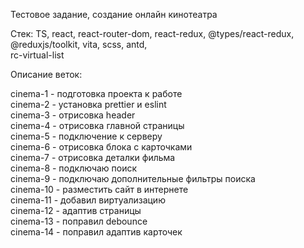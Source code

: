 Тестовое задание, создание онлайн кинотеатра

Стек: TS, react, react-router-dom, react-redux, @types/react-redux, @reduxjs/toolkit, vita, scss, antd,  
 rc-virtual-list

Описание веток:

cinema-1 - подготовка проекта к работе  
cinema-2 - установка prettier и eslint  
cinema-3 - отрисовка header  
cinema-4 - отрисовка главной страницы  
cinema-5 - подключение к серверу  
cinema-6 - отрисовка блока с карточками  
cinema-7 - отрисовка деталки фильма  
cinema-8 - подключаю поиск  
cinema-9 - подключаю дополнительные фильтры поиска  
cinema-10 - разместить сайт в интернете  
cinema-11 - добавил виртуализацию  
cinema-12 - адаптив страницы  
cinema-13 - поправил debounce  
cinema-14 - поправил адаптив карточек

